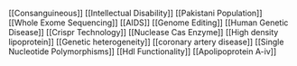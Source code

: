 [[Consanguineous]]
[[Intellectual Disability]]
[[Pakistani Population]]
[[Whole Exome Sequencing]]
[[AIDS]]
[[Genome Editing]]
[[Human Genetic Disease]]
[[Crispr Technology]]
[[Nuclease Cas Enzyme]]
[[High density lipoprotein]]
[[Genetic heterogeneity]]
[[coronary artery disease]]
[[Single Nucleotide Polymorphisms]]
[[Hdl Functionality]]
[[Apolipoprotein A-iv]]
